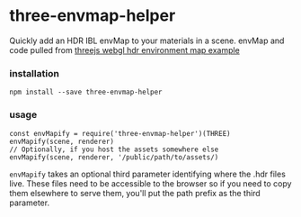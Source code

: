 three-envmap-helper
=======
Quickly add an HDR IBL envMap to your materials in a scene.  envMap and code pulled from [threejs webgl hdr environment map example](https://threejs.org/examples/webgl_materials_envmaps_hdr.html)

### installation

    npm install --save three-envmap-helper

### usage 

    const envMapify = require('three-envmap-helper')(THREE)
    envMapify(scene, renderer)
    // Optionally, if you host the assets somewhere else
    envMapify(scene, renderer, '/public/path/to/assets/)

`envMapify` takes an optional third parameter identifying where the .hdr files live.  These files need to be accessible to the browser so if you need to copy them elsewhere to serve them, you'll put the path prefix as the third parameter.  